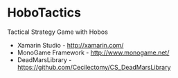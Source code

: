 HoboTactics
===========
Tactical Strategy Game with Hobos

- Xamarin Studio - http://xamarin.com/
- MonoGame Framework - http://www.monogame.net/
- DeadMarsLibrary - https://github.com/Cecilectomy/CS_DeadMarsLibrary
